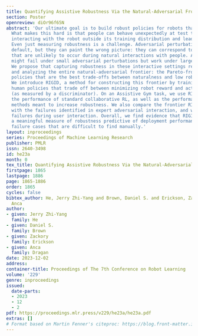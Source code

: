 ```yaml
---
title: Quantifying Assistive Robustness Via the Natural-Adversarial Frontier
section: Poster
openreview: diOr96f65N
abstract: 'Our ultimate goal is to build robust policies for robots that assist people.
  What makes this hard is that people can behave unexpectedly at test time, potentially
  interacting with the robot outside its training distribution and leading to failures.
  Even just measuring robustness is a challenge. Adversarial perturbations are the
  default, but they can paint the wrong picture: they can correspond to human motions
  that are unlikely to occur during natural interactions with people. A robot policy
  might fail under small adversarial perturbations but work under large natural perturbations.
  We propose that capturing robustness in these interactive settings requires constructing
  and analyzing the entire natural-adversarial frontier: the Pareto-frontier of human
  policies that are the best trade-offs between naturalness and low robot performance.
  We introduce RIGID, a method for constructing this frontier by training adversarial
  human policies that trade off between minimizing robot reward and acting human-like
  (as measured by a discriminator). On an Assistive Gym task, we use RIGID to analyze
  the performance of standard collaborative RL, as well as the performance of existing
  methods meant to increase robustness. We also compare the frontier RIGID identifies
  with the failures identified in expert adversarial interaction, and with naturally-occurring
  failures during user interaction. Overall, we find evidence that RIGID can provide
  a meaningful measure of robustness predictive of deployment performance, and uncover
  failure cases that are difficult to find manually.'
layout: inproceedings
series: Proceedings of Machine Learning Research
publisher: PMLR
issn: 2640-3498
id: he23a
month: 0
tex_title: Quantifying Assistive Robustness Via the Natural-Adversarial Frontier
firstpage: 1865
lastpage: 1886
page: 1865-1886
order: 1865
cycles: false
bibtex_author: He, Jerry Zhi-Yang and Brown, Daniel S. and Erickson, Zackory and Dragan,
  Anca
author:
- given: Jerry Zhi-Yang
  family: He
- given: Daniel S.
  family: Brown
- given: Zackory
  family: Erickson
- given: Anca
  family: Dragan
date: 2023-12-02
address:
container-title: Proceedings of The 7th Conference on Robot Learning
volume: '229'
genre: inproceedings
issued:
  date-parts:
  - 2023
  - 12
  - 2
pdf: https://proceedings.mlr.press/v229/he23a/he23a.pdf
extras: []
# Format based on Martin Fenner's citeproc: https://blog.front-matter.io/posts/citeproc-yaml-for-bibliographies/
---
```

